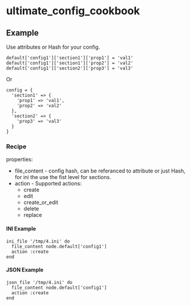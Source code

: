 # ultimate_config_cookbook

## Example
Use attributes or Hash for your config.
```
default['config1']['section1']['prop1'] = 'val1'
default['config1']['section1']['prop2'] = 'val2'
default['config1']['section2']['prop3'] = 'val3'
```
Or
```
config = {
  'section1' => {
    'prop1' => 'val1',
    'prop2' => 'val2'
  },
  'section2' => {
    'prop3' => 'val3'
  }
}
```
### Recipe
properties:
* file_content - config hash, can be referanced to attribute or just Hash, for ini the use the fist level for sections.
* action - Supported actions:
  * create
  * edit
  * create_or_edit
  * delete
  * replace
#### INI Example
```
ini_file '/tmp/4.ini' do
  file_content node.default['config1']
  action :create
end
```
#### JSON Example
```
json_file '/tmp/4.ini' do
  file_content node.default['config1']
  action :create
end
```
